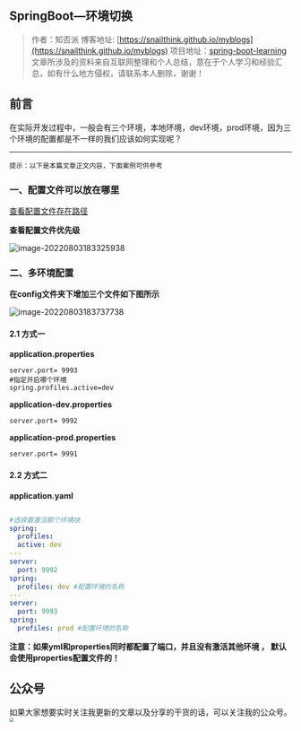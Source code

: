 ## SpringBoot—环境切换

>作者：知否派
>博客地址: [https://snailthink.github.io/myblogs](https://snailthink.github.io/myblogs)
>项目地址：[spring-boot-learning](https://gitee.com/VincentBlog/spring-boot-learning.git)
>文章所涉及的资料来自互联网整理和个人总结，意在于个人学习和经验汇总，如有什么地方侵权，请联系本人删除，谢谢！


## 前言

在实际开发过程中，一般会有三个环境，本地环境，dev环境，prod环境，因为三个环境的配置都是不一样的我们应该如何实现呢？

---

`提示：以下是本篇文章正文内容，下面案例可供参考`

### 一、配置文件可以放在哪里

[查看配置文件存在路径](https://docs.spring.io/spring-boot/docs/current/reference/htmlsingle/#boot-features-external-config)

**查看配置文件优先级**

![image-20220803183325938](https://whcoding.oss-cn-hangzhou.aliyuncs.com/img/image-20220803183325938.png)



### 二、多环境配置

**在config文件夹下增加三个文件如下图所示**

![image-20220803183737738](https://whcoding.oss-cn-hangzhou.aliyuncs.com/img/image-20220803183737738.png)

#### 2.1 方式一

**application.properties**

```properties
server.port= 9993
#指定开启哪个环境
spring.profiles.active=dev
```

**application-dev.properties**

```properties
server.port= 9992
```

**application-prod.properties**

```properties
server.port= 9991
```

#### 2.2 方式二

**application.yaml**

```yml

#选择要激活那个环境块
spring:
  profiles:
  active: dev
---
server:
  port: 9992
spring:
  profiles: dev #配置环境的名称
---
server:
  port: 9993
spring:
  profiles: prod #配置环境的名称
```

**注意：如果yml和properties同时都配置了端口，并且没有激活其他环境 ， 默认会使用properties配置文件的！**

##  公众号

如果大家想要实时关注我更新的文章以及分享的干货的话，可以关注我的公众号。
<img src="https://whcoding.oss-cn-hangzhou.aliyuncs.com/img/20220507200900.jpg" style="zoom:50%;" />



